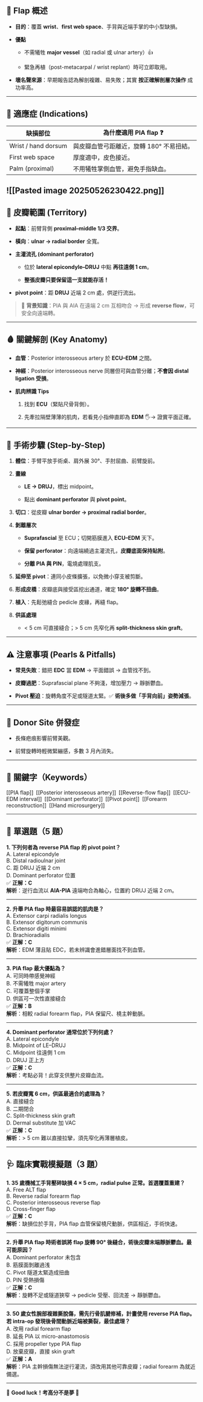 ## 📌 Flap 概述

- **目的**：覆蓋 **wrist**、**first web space**、手背與近端手掌的中小型缺損。
    
- **優點**
    
    - 不需犧牲 **major vessel**（如 radial 或 ulnar artery）👍
        
    - 緊急再植（post-metacarpal / wrist replant）時可立即取用。
        
- **壞名聲來源**：早期報告認為解剖複雜、易失敗；其實 **按正確解剖層次操作** 成功率高。
    

---

## 🩻 適應症 (Indications)

|缺損部位|為什麼適用 PIA flap ❓|
|---|---|
|Wrist / hand dorsum|與皮瓣血管弓距離近，旋轉 180° 不易扭結。|
|First web space|厚度適中，皮色接近。|
|Palm (proximal)|不用犧牲掌側血管，避免手指缺血。|
![[Pasted image 20250526230422.png]]
---

## 📐 皮瓣範圍 (Territory)

- **起點**：前臂背側 **proximal–middle 1/3 交界**。
    
- **橫向**：**ulnar → radial border** 全寬。
    
- **主灌流孔 (dominant perforator)**
    
    - 位於 **lateral epicondyle–DRUJ** 中點 **再往遠側 1 cm**。
        
    - **整張皮瓣只要保留這一支就能存活！**
        
- **pivot point**：距 **DRUJ** 近端 2 cm 處，供逆行流出。
    

> 🧠 **背景知識**：PIA 與 AIA 在遠端 2 cm 互相吻合 → 形成 **reverse flow**，可安全向遠端轉。

---

## 🩸 關鍵解剖 (Key Anatomy)

- **血管**：Posterior interosseous artery 於 **ECU–EDM** 之間。
    
- **神經**：Posterior interosseous nerve 同層但可與血管分離；**不會因 distal ligation 受損**。
    
- **肌肉辨識 Tips**
    
    1. 找到 **ECU**（緊貼尺骨背側）。
        
    2. 先牽拉隔壁薄薄的肌肉，若看見小指伸直即為 **EDM** 🖐️→ 證實平面正確。
        

---

## 🔬 手術步驟 (Step-by-Step)

1. **體位**：手臂平放手術桌、肩外展 30°、手肘屈曲、前臂旋前。
    
2. **畫線**
    
    - **LE → DRUJ**，標出 midpoint。
        
    - 點出 **dominant perforator** 與 **pivot point**。
        
3. **切口**：從皮瓣 **ulnar border → proximal radial border**。
    
4. **剝離層次**
    
    - **Suprafascial** 至 ECU；切開筋膜進入 **ECU–EDM** 天下。
        
    - **保留 perforator**：向遠端繞過主灌流孔，**皮瓣底面保持貼附**。
        
    - **分離 PIA 與 PIN**，電燒處理肌支。
        
5. **延伸至 pivot**：連同小皮條擴張，以免微小穿支被剪斷。
    
6. **形成皮橋**：皮瓣底與接受區挖出通道，確定 **180° 旋轉不扭曲**。
    
7. **植入**：先鬆弛縫合 pedicle 皮緣，再縫 flap。
    
8. **供區處理**
    
    - < 5 cm 可直接縫合；> 5 cm 先窄化再 **split-thickness skin graft**。
        

---

## ⚠️ 注意事項 (Pearls & Pitfalls)

- **常見失敗**：錯把 **EDC** 當 **EDM** → 平面錯誤 → 血管找不到。
    
- **皮瓣過肥**：Suprafascial plane 不夠淺，增加壓力 → 靜脈鬱血。
    
- **Pivot 壓迫**：旋轉角度不足或隧道太緊。✅ **術後多做「手背向前」姿勢減張**。
    

---

## 🔄 Donor Site 併發症

- 長條疤痕影響前臂美觀。
    
- 前臂旋轉時輕微緊繃感，多數 3 月內消失。   

---

## 🧠 關鍵字（Keywords）

[[PIA flap]] [[Posterior interosseous artery]] [[Reverse-flow flap]] [[ECU-EDM interval]] [[Dominant perforator]] [[Pivot point]] [[Forearm reconstruction]] [[Hand microsurgery]]

---

## 📘 單選題（5 題）

**1. 下列何者為 reverse PIA flap 的 pivot point？**  
A. Lateral epicondyle  
B. Distal radioulnar joint  
C. 距 DRUJ 近端 2 cm  
D. Dominant perforator 位置  
✅ **正解：C**  
**解析**：逆行血流以 **AIA-PIA** 遠端吻合為軸心，位置約 DRUJ 近端 2 cm。

---

**2. 升舉 PIA flap 時最容易誤認的肌肉是？**  
A. Extensor carpi radialis longus  
B. Extensor digitorum communis  
C. Extensor digiti minimi  
D. Brachioradialis  
✅ **正解：C**  
**解析**：EDM 薄且貼 EDC，若未辨識會進錯層面找不到血管。

---

**3. PIA flap 最大優點為？**  
A. 可同時帶感覺神經  
B. 不需犧牲 major artery  
C. 可覆蓋整個手掌  
D. 供區可一次性直接縫合  
✅ **正解：B**  
**解析**：相較 radial forearm flap，PIA 保留尺、橈主幹動脈。

---

**4. Dominant perforator 通常位於下列何處？**  
A. Lateral epicondyle  
B. Midpoint of LE–DRUJ  
C. Midpoint 往遠側 1 cm  
D. DRUJ 正上方  
✅ **正解：C**  
**解析**：考點必背！此穿支供整片皮瓣血流。

---

**5. 若皮瓣寬 6 cm，供區最適合的處理為？**  
A. 直接縫合  
B. 二期閉合  
C. Split-thickness skin graft  
D. Dermal substitute 加 VAC  
✅ **正解：C**  
**解析**：> 5 cm 難以直接拉攣，須先窄化再薄層植皮。

---

## 🩺 臨床實戰模擬題（3 題）

**1. 35 歲機械工手背壓碎缺損 4 × 5 cm，radial pulse 正常。首選覆蓋重建？**  
A. Free ALT flap  
B. Reverse radial forearm flap  
C. Posterior interosseous reverse flap  
D. Cross-finger flap  
✅ **正解：C**  
**解析**：缺損位於手背，PIA flap 血管保留橈尺動脈，供區相近，手術快速。

---

**2. 升舉 PIA flap 時術者誤將 flap 旋轉 90° 後縫合，術後皮瓣末端靜脈鬱血。最可能原因？**  
A. Dominant perforator 未包含  
B. 筋膜面剝離過浅  
C. Pivot 隧道太緊造成扭曲  
D. PIN 受熱損傷  
✅ **正解：C**  
**解析**：旋轉不足或隧道狹窄 → pedicle 受壓、回流差 → 靜脈鬱血。

---

**3. 50 歲女性腕部複雜撕脫傷，需先行骨肌腱修補，計畫使用 reverse PIA flap。若 intra-op 發現後骨間動脈近端被撕裂，最佳處理？**  
A. 改用 radial forearm flap  
B. 延長 PIA 以 micro-anastomosis  
C. 採用 propeller type PIA flap  
D. 放棄皮瓣，直接 skin graft  
✅ **正解：A**  
**解析**：PIA 主幹損傷無法逆行灌流，須改用其他可靠皮瓣；radial forearm 為就近備選。

---

🌟 **Good luck！考高分不是夢 :muscle:**
